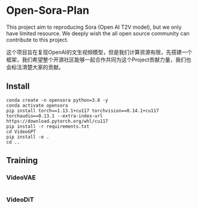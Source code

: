 # Open-Sora-Plan

This project aim to reproducing Sora (Open AI T2V model), but we only have limited resource. We deeply wish the all open source community can contribute to this project.

这个项目旨在复现OpenAI的文生视频模型，但是我们计算资源有限，先搭建一个框架，我们希望整个开源社区能够一起合作共同为这个Project贡献力量，我们也会标注清楚大家的贡献。

## Install
```
conda create -n opensora python=3.8 -y
conda activate opensora
pip install torch==1.13.1+cu117 torchvision==0.14.1+cu117 torchaudio==0.13.1 --extra-index-url https://download.pytorch.org/whl/cu117
pip install -r requirements.txt
cd VideoGPT
pip install -e .
cd ..
```

## Training

### VideoVAE

```
```

### VideoDiT
```

```
